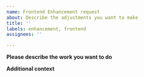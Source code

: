 ```yaml
---
name: Frontend Enhancement request
about: Describe the adjustments you want to make
title: ''
labels: enhancement, frontend
assignees: ''

---
```


**Please describe the work you want to do**
<!-- A clear and concise description of what you plan to do so that it is clear to others what you are trying to achieve -->


**Additional context**
<!-- If there is any special information we should consider, please state it here -->

